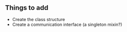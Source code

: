 ## Things to add

* Create the class structure
* Create a communication interface (a singleton mixin?)

